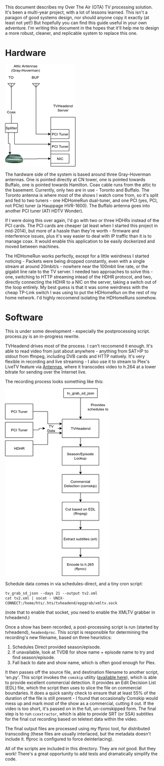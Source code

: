 This document describes my Over The Air (OTA) TV processing solution. It's been a multi-year project, with a lot of lessons learned. This isn't a paragon of good systems design, nor should anyone copy it exactly (at least not yet!) But hopefully you can find this guide useful in your own adventure. I'm writing this document in the hopes that it'll help me to design a more robust, cleaner, and replicable system to replace this one. 

Hardware
===

![Hardware Overview](./OTA_TV_HW_Arch.png)

The hardware side of the system is based around three Gray-Hoverman antennas. One is pointed directly at CN tower, one is pointed towards Buffalo, one is pointed towards Hamilton. Coax cable runs from the attic to the basement. Currently, only two are in use - Toronto and Buffalo. The Toronto antenna is where most of the shows I watch come from, so it's split and fed to two tuners - one HDHomeRun dual-tuner, and one PCI (yes, PCI, not PCIe) tuner (a Hauppage HVR-1600). The Buffalo antenna goes into another PCI tuner (ATI HDTV Wonder).

If I were doing this over again, I'd go with two or three HDHRs instead of the PCI cards. The PCI cards are cheaper (at least when I started this project in mid-2014), but more of a hassle than they're worth - firmware and interference issues, plus it's way easier to deal with IP traffic than it is to manage coax. It would enable this application to be easily dockerized and moved between machines.

The HDHomeRun works perfectly, except for a little weirdness I started noticing - Packets were being dropped constantly, even with a single stream at around 20mbit/s - nowhere near the 100mbit line rate, or the gigabit line rate to the TV server. I needed two approaches to solve this - one, switching to HTTP streaming intead of the HDHR protocol, and two, directly connecting the HDHR to a NIC on the server, taking a switch out of the loop entirely. My best guess is that it was some weirdness with the cheap TP-Link switch I was using to put the HDHomeRun on the rest of my home network. I'd highly reccomend isolating the HDHomeRuns somehow.


Software
===

This is under some development - especially the postprocessing script. process.py is an in-progress rewrite.

TVHeadend drives most of the process. I can't reccomend it enough. It's able to read video from just about anywhere - anything from SAT>IP to stdout from ffmpeg, including DVB cards and HTTP natively. It's very flexible in recording and live streaming - I also use it to stream to Plex's LiveTV feature via [Antennas](https://github.com/TheJF/antennas), where it transcodes video to h.264 at a lower bitrate for sending over the Internet live.

The recording process looks something like this:

![Software Process Overview](./OTA_TV_Software_Arch.png)

Schedule data comes in via schedules-direct, and a tiny cron script:

```
tv_grab_sd_json --days 21 --output tv2.xml
cat tv2.xml | socat - UNIX-CONNECT:/home/hts/.hts/tvheadend/epggrab/xmltv.sock
```

(note that to enable that socket, you need to enable the XMLTV grabber in tvheadend.)

Once a show has been recorded, a post-processing script is run (started by tvheadend), `headendproc`. This script is responsible for determining the recording's new filename, based on three heuristics:

 1) Schedules Direct provided season/episode.
 2) If unavailable, look at TVDB for show name + episode name to try and find season/episode.
 3) Fall back to date and show name, which is often good enough for Plex.

It then passes off the source file, and destination filename to another script, 'en.py'. This script invokes the `comskip` utility ([available here](https://www.comskip.org/)), which is able to provide excellent commercial detection. It provides an Edit Decision List (EDL) file, which the script then uses to slice the file on commercial boundaries. It does a quick sanity check to ensure that at least 55% of the duration of the file is still present - I found that occasionally Comskip would mess up and mark most of the show as a commercial, cutting it out. If the video is too short, it's passed on in the full, un-comskipped form.
The final step is to run `ccextractor`, which is able to provide SRT (or SSA) subtitles for the final cut recording based on teletext data within the video.

The final output files are processed using my ffproc tool, for distributed transcoding (these files are usually interlaced, but the metadata doesn't include it. ffproc is configured to force deinterlacing).

All of the scripts are included in this directory. They are _not_ good. But they work! There's a great opportunity to add tests and dramatically simplify the code. 
